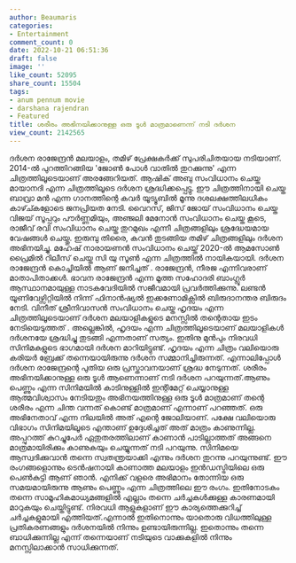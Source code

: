 ```yaml
---
author: Beaumaris
categories:
- Entertainment
comment_count: 0
date: 2022-10-21 06:51:36
draft: false
image: ''
like_count: 52095
share_count: 15504
tags:
- anum pennum movie
- darshana rajendran
- Featured
title: ശരീരം അഭിനയിക്കാനുള്ള ഒരു ടൂൾ മാത്രമാണെന്ന് നടി ദർശന
view_count: 2142565
---
```


ദർശന രാജേന്ദ്രൻ മലയാളം, തമിഴ് പ്രേക്ഷകർക്ക് സുപരിചിതയായ നടിയാണ്. 2014-ൽ പുറത്തിറങ്ങിയ 'ജോൺ പോൾ വാതിൽ തുറക്കുന്നു' എന്ന ചിത്രത്തിലൂടെയാണ് അരങ്ങേറിയത്. ആഷിക് അബു സംവിധാനം ചെയ്ത മായാനദി എന്ന ചിത്രത്തിലൂടെ ദർശന ശ്രദ്ധിക്കപ്പെട്ടു. ഈ ചിത്രത്തിനായി ചെയ്ത ബാവ്രാ മൻ എന്ന ഗാനത്തിന്റെ കവർ യൂട്യൂബിൽ മൂന്നു ദശലക്ഷത്തിലധികം കാഴ്ച്കളോടെ ജനപ്രിയത നേടി. വൈറസ്, ജിസ് ജോയ് സംവിധാനം ചെയ്ത വിജയ് സൂപ്പറും പൗർണ്ണമിയും, അഞ്ജലി മേനോൻ സംവിധാനം ചെയ്ത കൂടെ, രാജീവ് രവി സംവിധാനം ചെയ്ത തുറമുഖം എന്നീ ചിത്രങ്ങളിലും ശ്രദ്ധേയമായ വേഷങ്ങൾ ചെയ്തു. ഇരുമ്പു തിരൈ, കവൻ തുടങ്ങിയ തമിഴ് ചിത്രങ്ങളിലും ദർശന അഭിനയിച്ചു. മഹേഷ് നാരായണൻ സംവിധാനം ചെയ്ത് 2020-ൽ ആമസോൺ പ്രൈമിൽ റിലീസ് ചെയ്ത സി യു സൂൺ എന്ന ചിത്രത്തിൽ നായികയായി. ദർശന രാജേന്ദ്രൻ കൊച്ചിയിൽ ആണ് ജനിച്ചത് . രാജേന്ദ്രൻ, നീരജ എന്നിവരാണ് മാതാപിതാക്കൾ. ഭാവന രാജേന്ദ്രൻ എന്ന മൂത്ത സഹോദരി ബാംഗ്ലൂർ ആസ്ഥാനമായുള്ള നാടകവേദിയിൽ സജീവമായി പ്രവർത്തിക്കുന്നു. ലണ്ടൻ യൂണിവേഴ്സിറ്റിയിൽ നിന്ന് ഫിനാൻഷ്യൽ ഇക്കണോമിക്സിൽ ബിരുദാനന്തര ബിരുദം നേടി. വിനീത് ശ്രീനിവാസൻ സംവിധാനം ചെയ്ത ഹൃദയം എന്ന ചിത്രത്തിലൂടെയാണ് ദർശന മലയാളികളുടെ മനസ്സിൽ തന്റെതായ ഇടം നേടിയെടുത്തത് . അല്ലെങ്കിൽ, ഹൃദയം എന്ന ചിത്രത്തിലൂടെയാണ് മലയാളികൾ ദർശനയേ ശ്രദ്ധിച്ചു തുടങ്ങി എന്നതാണ് സത്യം. ഇതിനു മുൻപും നിരവധി സിനിമകളുടെ ഭാഗമായി ദർശന മാറിയിട്ടുണ്ട്. ഹൃദയം എന്ന ചിത്രം വലിയൊരു കരിയർ ബ്രേക്ക് തന്നെയായിരുന്നു ദർശന സമ്മാനിച്ചിരുന്നത്. എന്നാലിപ്പോൾ ദർശന രാജേന്ദ്രന്റെ പുതിയ ഒരു പ്രസ്താവനയാണ് ശ്രദ്ധ നേടുന്നത്. ശരീരം അഭിനയിക്കാനുള്ള ഒരു ടൂൾ ആണെന്നാണ് നടി ദർശന പറയുന്നത്.ആണും പെണ്ണും എന്ന സിനിമയിൽ കാടിനുള്ളിൽ ഇന്റിമേറ്റ് ചെയ്യാനുള്ള ആത്മവിശ്വാസം നേടിയതും അഭിനയത്തിനുള്ള ഒരു ടൂൾ മാത്രമാണ് തന്റെ ശരീരം എന്ന ചിന്ത വന്നത് കൊണ്ട് മാത്രമാണ് എന്നാണ് പറഞ്ഞത്. ഒരു അഭിനേതാവ് എന്ന നിലയിൽ അത് എന്റെ ജോലിയാണ്. പക്ഷേ വലിയൊരു വിഭാഗം സിനിമയിലൂടെ എന്താണ് ഉദ്ദേശിച്ചത് അത് മാത്രം കാണുന്നില്ല. അപ്പുറത്ത് കുറച്ചുപേർ ഏതുതരത്തിലാണ് കാണാൻ പാടില്ലാത്തത് അങ്ങനെ മാത്രമായിരിക്കും കാണുകയും ചെയ്യുന്നത് നടി പറയുന്നു. സിനിമയെ ആസ്വദിക്കുവാൻ തന്നെ സ്വതന്ത്രയാക്കി എന്നും ദർശന തുറന്നു പറയുന്നുണ്ട്. ഈ രംഗങ്ങളൊന്നും ടെൻഷനായി കാണാത്ത മലയാളം ഇൻഡസ്ട്രിയിലെ ഒരു പെൺകുട്ടി ആണ് ഞാൻ. എനിക്ക് വളരെ അഭിമാനം തോന്നിയ ഒരു സമയമായിരുന്നു ആണും പെണ്ണും എന്ന ചിത്രത്തിലെ ഈ രംഗം. ഇതിനോടകം തന്നെ സാമൂഹികമാധ്യമങ്ങളിൽ എല്ലാം തന്നെ ചർച്ചകൾക്കുള്ള കാരണമായി മാറുകയും ചെയ്തിട്ടുണ്ട്. നിരവധി ആളുകളാണ് ഈ കാര്യത്തെക്കുറിച്ച് ചർച്ചകളുമായി എത്തിയത്.എന്നാൽ ഇതിനൊന്നും യാതൊരു വിധത്തിലുള്ള പ്രതികരണങ്ങളും ദർശനയിൽ നിന്നും ഉണ്ടായിരുന്നില്ല. ഇതൊന്നും തന്നെ ബാധിക്കുന്നില്ല എന്ന് തന്നെയാണ് നടിയുടെ വാക്കുകളിൽ നിന്നും മനസ്സിലാക്കാൻ സാധിക്കുന്നത്. &nbsp;